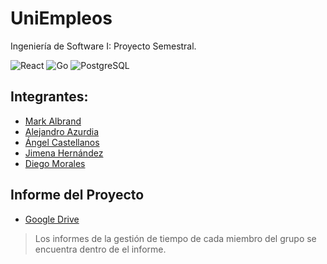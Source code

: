 # UniEmpleos
Ingeniería de Software I: Proyecto Semestral.

![React](https://img.shields.io/badge/React-20232A?style=for-the-badge&logo=react&logoColor=61DAFB)
![Go](https://img.shields.io/badge/Go-00ADD8?style=for-the-badge&logo=go&logoColor=white)
![PostgreSQL](https://img.shields.io/badge/PostgreSQL-316192?style=for-the-badge&logo=postgresql&logoColor=white)

## Integrantes:
- [Mark Albrand](https://github.com/markalbrand56)
- [Alejandro Azurdia](https://github.com/jazurdia)
- [Ángel Castellanos](https://github.com/angelcast2002)
- [Jimena Hernández](https://github.com/Kojimena)
- [Diego Morales](https://github.com/Diego2250)

## Informe del Proyecto
- [Google Drive](https://docs.google.com/document/d/1IoDZOgkqnnaGnb2-ZLRJwCUD0MBx3s9lFyc2UDsd8wU/edit?usp=drive_link)

> Los informes de la gestión de tiempo de cada miembro del grupo se encuentra dentro de el informe.
